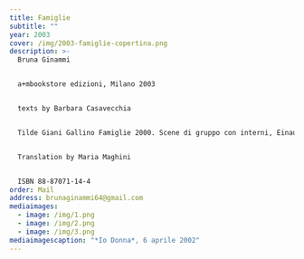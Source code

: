 ```yaml
---
title: Famiglie
subtitle: ""
year: 2003
cover: /img/2003-famiglie-copertina.png
description: >-
  Bruna Ginammi


  a+mbookstore edizioni, Milano 2003


  texts by Barbara Casavecchia


  Tilde Giani Gallino Famiglie 2000. Scene di gruppo con interni, Einaudi, Torino 2000


  Translation by Maria Maghini


  ISBN 88-87071-14-4
order: Mail
address: brunaginammi64@gmail.com
mediaimages:
  - image: /img/1.png
  - image: /img/2.png
  - image: /img/3.png
mediaimagescaption: "*Io Donna*, 6 aprile 2002"
---
```

